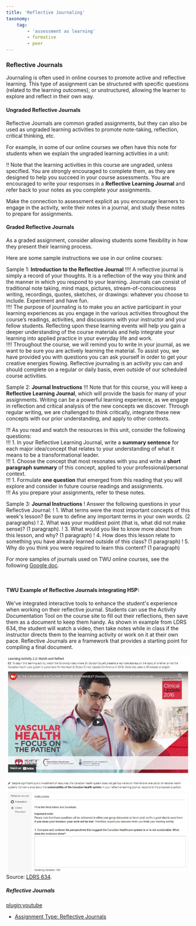```yaml
---
title: 'Reflective Journaling'
taxonomy:
    tag:
        - 'assessment as learning'
        - formative
        - peer
---
```


### Reflective Journals

Journaling is often used in online courses to promote active and reflective learning.  This type of assignment can be structured with specific questions (related to the learning outcomes), or unstructured, allowing the learner to explore and reflect in their own way.  

#### Ungraded Reflective Journals
Reflective Journals are common graded assignments, but they can also be used as ungraded learning activities to promote note-taking, reflection, critical thinking, etc.  

For example, in some of our online courses we often have this note for students when we explain the ungraded learning activities in a unit:

!! Note that the learning activities in this course are ungraded, unless specified. You are strongly encouraged to complete them, as they are designed to help you succeed in your course assessments. You are encouraged to write your responses in a **Reflective Learning Journal** and refer back to your notes as you complete your assignments.

Make the connection to assessment explicit as you encourage learners to engage in the activity, write their notes in a journal, and study these notes to prepare for assignments.

#### Graded Reflective Journals
As a graded assignment, consider allowing students some flexibility in how they present their learning process.

Here are some sample instructions we use in our online courses:

Sample 1: **Introduction to the Reflective Journal**
!!!! A reflective journal is simply a record of your thoughts. It is a reflection of the way you think and the manner in which you respond to your learning. Journals can consist of traditional note taking, mind maps, pictures, stream-of-consciousness writing, recordings, quotes, sketches, or drawings: whatever you choose to include. Experiment and have fun.  
!!!! The purpose of journaling is to make you an active participant in your learning experiences as you engage in the various activities throughout the course’s readings, activities, and discussions with your instructor and your fellow students. Reflecting upon these learning events will help you gain a deeper understanding of the course materials and help integrate your learning into applied practice in your everyday life and work.  
!!!! Throughout the course, we will remind you to write in your journal, as we want to be sure you are actively learning the material. To assist you, we have provided you with questions you can ask yourself in order to get your creative energies flowing. Reflective journaling is an activity you can and should complete on a regular or daily basis, even outside of our scheduled course activities.

Sample 2: **Journal Instructions**
!!! Note that for this course, you will keep a **Reflective Learning Journal**, which will provide the basis for many of your assignments. Writing can be a powerful learning experience, as we engage in reflection and critical analysis of the new concepts we discover. Through regular writing, we are challenged to think critically, integrate these new concepts with our prior understanding, and apply to other contexts.

!!! As you read and watch the resources in this unit, consider the following questions:   
!!! 1. In your Reflective Learning Journal, write a **summary sentence** for each major idea/concept that relates to your understanding of what it means to be a transformational leader.     
!!! 1. Choose the concept that most resonates with you and write a **short paragraph summary** of this concept, applied to your professional/personal context.   
!!! 1. Formulate **one question** that emerged from this reading that you will explore and consider in future course readings and assignments.   
!!! As you prepare your assignments, refer to these notes.

Sample 3: **Journal Instructions**
! Answer the following questions in your Reflective Journal:
! 1. What terms were the most important concepts of this week's lesson? Be sure to define any important terms in your own words. (2 paragraphs)
! 2. What was your muddiest point (that is, what did not make sense)? (1 paragraph).
! 3. What would you like to know more about from this lesson, and why? (1 paragraph)
! 4. How does this lesson relate to something you have already learned outside of this class? (1 paragraph)
! 5. Why do you think you were required to learn this content? (1 paragraph)             


For more samples of journals used on TWU online courses, see the following [Google doc](https://docs.google.com/document/d/1M1NUHmYRY3jPIu0BWeVI5T7sFRasUmAkkYRsO_6DHik/edit?usp=sharing).

&nbsp;

#### TWU Example of Reflective Journals integrating H5P:
We've integrated interactive tools to enhance the student's experience when working on their reflective journal. Students can use the Activity Documentation Tool on the course site to fill out their reflections, then save them as a document to keep them handy. As shown in example from LDRS 634, the student will watch a video, then take notes while in class if the instructor directs them to the learning activity or work on it at their own pace. Reflective Journals are a framework that provides a starting point for compiling a final document.

![alttext](journal.jpg "printscreen H5P activity")
Source: [LDRS 634](https://learn.twu.ca/mod/page/view.php?id=536926).

##### Reflective Journals
[plugin:youtube](https://www.youtube.com/watch?v=APxkx46l6gc)
- [Assignment Type: Reflective Journals](https://onlineteaching.kent.edu/library/online_assignments/Journal_Handout.pdf)
